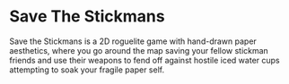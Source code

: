 # Save The Stickmans
Save the Stickmans is a 2D roguelite game with hand-drawn paper aesthetics, where you go around the map saving your fellow stickman friends and use their weapons to fend off against hostile iced water cups attempting to soak your fragile paper self.
